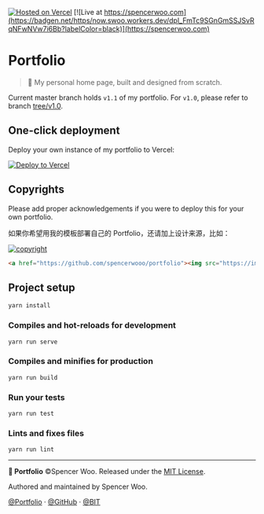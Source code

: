 [![Hosted on Vercel](https://badgen.net/badge/Vercel/$%20now%20spencerwooo%2Fportfolio/001122?icon=zeit&labelColor=black)](https://vercel.com/spencerwoo/home)
[![Live at https://spencerwoo.com](https://badgen.net/https/now.swoo.workers.dev/dpl_FmTc9SGnGmSSJSvRqNFwNVw7i6Bb?labelColor=black)](https://spencerwoo.com)

# Portfolio

> 🍌 My personal home page, built and designed from scratch.

Current master branch holds `v1.1` of my portfolio. For `v1.0`, please refer to branch [tree/v1.0](https://github.com/spencerwooo/portfolio/tree/v1.0).

<!-- [![Netlify Status](https://api.netlify.com/api/v1/badges/b78fe007-3630-48ab-9476-d4abf49459f6/deploy-status)](https://app.netlify.com/sites/spencer/deploys) -->

## One-click deployment

Deploy your own instance of my portfolio to Vercel:

[![Deploy to Vercel](https://vercel.com/button)](https://vercel.com/import/project?template=spencerwooo%2Fportfolio)

## Copyrights

Please add proper acknowledgements if you were to deploy this for your own portfolio.

如果你希望用我的模板部署自己的 Portfolio，还请加上设计来源，比如：

[![copyright](https://img.shields.io/badge/Designed%20by-github.com%2Fspencerwooo-black?logo=github&style=for-the-badge&labelColor=24292e)](https://github.com/spencerwooo/portfolio)

```html
<a href="https://github.com/spencerwooo/portfolio"><img src="https://img.shields.io/badge/Designed%20by-github.com%2Fspencerwooo-black?logo=github&style=for-the-badge&labelColor=24292e" alt="copyright"/></a>
```

## Project setup

```
yarn install
```

### Compiles and hot-reloads for development

```
yarn run serve
```

### Compiles and minifies for production

```
yarn run build
```

### Run your tests

```
yarn run test
```

### Lints and fixes files

```
yarn run lint
```

---

**🍌 Portfolio** ©Spencer Woo. Released under the [MIT License](./LICENSE).

Authored and maintained by Spencer Woo.

[@Portfolio](https://spencerwoo.com) · [@GitHub](https://github.com/spencerwooo) · [@BIT](http://www.bit.edu.cn/)
